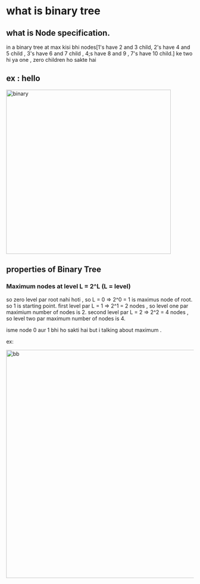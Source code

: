 # what is binary tree

## what is Node specification.
in a binary tree at max kisi bhi nodes[1's have 2 and 3 child, 2's have 4 and 5 child , 3's have 6 and 7 child , 4;s have 8 and 9 , 7's have 10 child.] ke two hi ya one , zero children ho sakte hai

## ex : hello

<img width="442" alt="binary" src="https://user-images.githubusercontent.com/92104840/138590911-68ff0478-5394-4f9c-9dbe-e6f3686a8960.PNG">

## properties of Binary Tree

### Maximum nodes at level L = 2^L (L = level)

   so zero level par root nahi hoti , so L = 0 => 2^0 = 1 is maximus node of root. so 1 is starting point.
   first level par L = 1  => 2^1 = 2 nodes , so level one par maximium number of nodes is 2.
   second level par L = 2 => 2^2 = 4 nodes , so level two par maximum number of nodes is 4.

   isme node 0 aur 1 bhi ho sakti hai but i talking about maximum .

   ex:
   
   <img width="614" alt="bb" src="https://user-images.githubusercontent.com/92104840/138592321-7e614cb0-f3fc-4cec-852e-c0327b1771a8.PNG">
